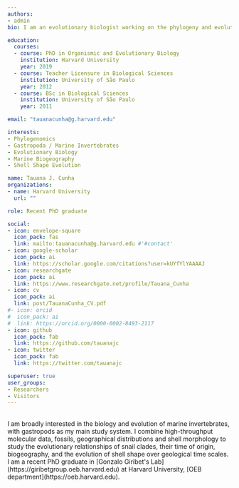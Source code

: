 ```yaml
---
authors:
- admin
bio: I am an evolutionary biologist working on the phylogeny and evolution of gastropods and other invertebrate critters.

education:
  courses:
  - course: PhD in Organismic and Evolutionary Biology
    institution: Harvard University
    year: 2019
  - course: Teacher Licensure in Biological Sciences
    institution: University of São Paulo
    year: 2012
  - course: BSc in Biological Sciences
    institution: University of São Paulo
    year: 2011

email: "tauanacunha@g.harvard.edu"

interests:
- Phylogenomics
- Gastropoda / Marine Invertebrates
- Evolutionary Biology
- Marine Biogeography
- Shell Shape Evolution

name: Tauana J. Cunha
organizations:
- name: Harvard University
  url: ""

role: Recent PhD graduate

social:
- icon: envelope-square
  icon_pack: fas
  link: mailto:tauanacunha@g.harvard.edu #'#contact'
- icon: google-scholar
  icon_pack: ai
  link: https://scholar.google.com/citations?user=kUYfYlYAAAAJ
- icon: researchgate
  icon_pack: ai
  link: https://www.researchgate.net/profile/Tauana_Cunha
- icon: cv
  icon_pack: ai
  link: post/TauanaCunha_CV.pdf  
#- icon: orcid
#  icon_pack: ai
#  link: https://orcid.org/0000-0002-8493-2117
- icon: github
  icon_pack: fab
  link: https://github.com/tauanajc
- icon: twitter
  icon_pack: fab
  link: https://twitter.com/tauanajc

superuser: true
user_groups:
- Researchers
- Visitors
---
```


<br>
I am broadly interested in the biology and evolution of marine invertebrates, with gastropods as my main study system. I combine high-throughput molecular data, fossils, geographical distributions and shell morphology to study the evolutionary relationships of snail clades, their time of origin, biogeography, and the evolution of shell shape over geological time scales. I am a recent PhD graduate in [Gonzalo Giribet's Lab](https://giribetgroup.oeb.harvard.edu) at Harvard University, [OEB department](https://oeb.harvard.edu).
